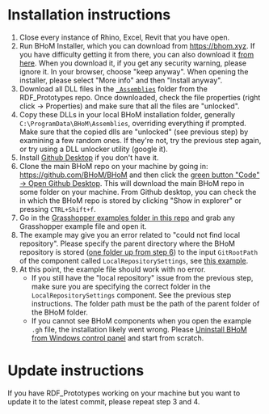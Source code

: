 # Installation instructions

1. Close every instance of Rhino, Excel, Revit that you have open.
2. Run BHoM Installer, which you can download from https://bhom.xyz. If you have difficulty getting it from there, you can also download it [from here](https://github.com/BIM-with-KGs/Installation_files/tree/main/Installer).  When you download it, if you get any security warning, please ignore it. In your browser, choose "keep anyway". When opening the installer, please select "More info" and then "Install anyway".
3. Download all DLL files in the [`_Assemblies`](https://github.com/BHoM/RDF_Prototypes/tree/main/_Assemblies) folder from the RDF_Prototypes repo. Once downloaded, check the file properties (right click -> Properties) and make sure that all the files are "unlocked".
4. Copy these DLLs in your local BHoM installation folder, generally `C:\ProgramData\BHoM\Assemblies`, overriding everything if prompted. Make sure that the copied dlls are "unlocked" (see previous step) by examining a few random ones. If they're not, try the previous step again, or try using a DLL unlocker utility (google it).
5. Install [Github Desktop](https://desktop.github.com/) if you don't have it.
6. Clone the main BHoM repo on your machine by going in: https://github.com/BHoM/BHoM and then click the [green button "Code" -> Open Github Desktop](https://user-images.githubusercontent.com/6352844/175961105-d8e4de3f-ad3f-4610-bfeb-32b8ee51a0cc.png). This will download the main BHoM repo in some folder on your machine. From Github desktop, you can check the in which the BHoM repo is stored by clicking "Show in explorer" or pressing `CTRL+Shift+f`.
7. Go in the [Grasshopper examples folder in this repo](https://github.com/BHoM/RDF_Prototypes/tree/main/Grasshopper%20examples) and grab any Grasshopper example file and open it. 
8. The example may give you an error related to "could not find local repository". Please specify the parent directory where the BHoM repository is stored ([one folder up from step 6](https://user-images.githubusercontent.com/6352844/175962806-0dccdedb-8759-4d65-9d18-9e149ea3621b.png)) to the input `GitRootPath` of the component called `LocalRepositorySettings`, see [this example](https://user-images.githubusercontent.com/6352844/175962449-8877f7c8-9deb-4db6-9830-3dd062b7156c.png
).
9. At this point, the example file should work with no error. 
    - If you still have the "local repository" issue from the previous step, make sure you are specifying the correct folder in the `LocalRepositorySettings` component. See the previous step instructions. The folder path must be the path of the parent folder of the BHoM folder.
    - If you cannot see BHoM components when you open the example `.gh` file, the installation likely went wrong. Please [Uninstall BHoM from Windows control panel](https://user-images.githubusercontent.com/6352844/175970063-cc689283-52be-4db9-86a2-094a13b63d8e.png) and start from scratch.

# Update instructions

If you have RDF_Prototypes working on your machine but you want to update it to the latest commit, please repeat step 3 and 4.

